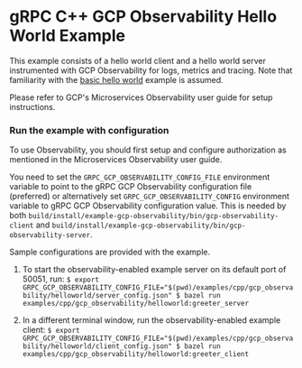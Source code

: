 # gRPC C++ GCP Observability Hello World Example

This example consists of a hello world client and a hello world server
instrumented with GCP Observability for logs, metrics and tracing. Note that
familiarity with the [basic hello world][] example is assumed.

Please refer to GCP's Microservices Observability user guide for setup
instructions.

[basic hello world]: https://grpc.io/docs/languages/cpp/quickstart

### Run the example with configuration

To use Observability, you should first setup and configure authorization as
mentioned in the Microservices Observability user guide.

You need to set the `GRPC_GCP_OBSERVABILITY_CONFIG_FILE` environment variable to
point to the gRPC GCP Observability configuration file (preferred) or
alternatively set `GRPC_GCP_OBSERVABILITY_CONFIG` environment variable to gRPC
GCP Observability configuration value. This is needed by both
`build/install/example-gcp-observability/bin/gcp-observability-client` and
`build/install/example-gcp-observability/bin/gcp-observability-server`.

Sample configurations are provided with the example.

1.  To start the observability-enabled example server on its default port of
    50051, run: `$ export
    GRPC_GCP_OBSERVABILITY_CONFIG_FILE="$(pwd)/examples/cpp/gcp_observability/helloworld/server_config.json"
    $ bazel run examples/cpp/gcp_observability/helloworld:greeter_server`

2.  In a different terminal window, run the observability-enabled example
    client: `$ export
    GRPC_GCP_OBSERVABILITY_CONFIG_FILE="$(pwd)/examples/cpp/gcp_observability/helloworld/client_config.json"
    $ bazel run examples/cpp/gcp_observability/helloworld:greeter_client`
